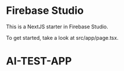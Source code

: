 # Firebase Studio

This is a NextJS starter in Firebase Studio.

To get started, take a look at src/app/page.tsx.
# AI-TEST-APP
